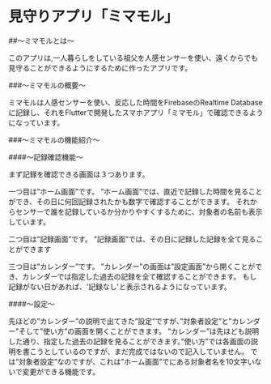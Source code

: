 # 見守りアプリ「ミマモル」

##〜ミマモルとは〜

 このアプリは,一人暮らしをしている祖父を人感センサーを使い、遠くからでも見守ることができるようにするために作ったアプリです。
 
###〜ミマモルの概要〜
 
  ミマモルは人感センサーを使い、反応した時間をFirebaseのRealtime Databaseに記録し、それをFlutterで開発したスマホアプリ「ミマモル」で確認できるようになっています。
  
###〜ミマモルの機能紹介〜

####〜記録確認機能〜

まず記録を確認できる画面は３つあります。

一つ目は”ホーム画面”です。
”ホーム画面”では、直近で記録した時間を見ることができ、その日に何回記録されたかも数字で確認することができます。
それからセンサーで誰を記録しているか分かりやすくするために、対象者の名前も表示しています。

二つ目は”記録画面”です。
”記録画面”では、その日に記録した記録を全て見ることができます

三つ目は”カレンダー”です。
”カレンダー”の画面は”設定画面”から開くことができ、カレンダーでは指定した過去の記録を全て確認することができます。
もし記録がない日があれば、'記録なし'と表示されるようになっています。

####〜設定〜

先ほどの”カレンダー”の説明で出てきた”設定”ですが、”対象者設定”と"カレンダー"そして”使い方”の画面を開くことができます。
”カレンダー”は先ほども説明した通り、指定した過去の記録を見ることができます。”使い方”では各画面の説明を書こうとしているのですが、まだ完成ではないので記入していません。
では”対象者設定”なのですが、これは”ホーム画面”でにある対象者名を10文字いないで変更ができる機能です。
